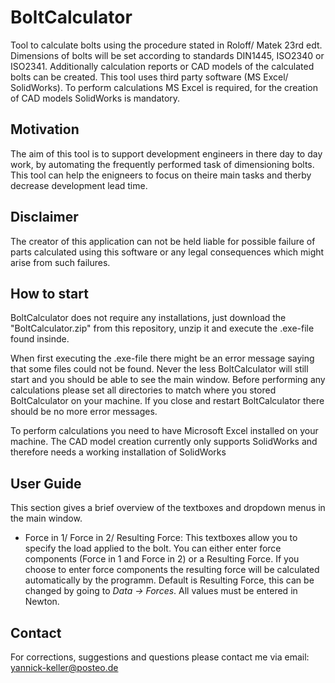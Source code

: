 # BoltCalculator

Tool to calculate bolts using the procedure stated in Roloff/ Matek 23rd edt. Dimensions of bolts will be set according to standards DIN1445, ISO2340 or ISO2341.
Additionally calculation reports or CAD models of the calculated bolts can be created. This tool uses third party software (MS Excel/ SolidWorks). To perform calculations MS Excel is required, for the creation of CAD models SolidWorks is mandatory.

## Motivation
The aim of this tool is to support development engineers in there day to day work, by automating the frequently performed task of dimensioning bolts. This tool can help the enigneers to focus on theire main tasks and therby decrease development lead time. 

## Disclaimer 
The creator of this application can not be held liable for possible failure of parts calculated using this software or any legal consequences which might arise from such failures.

## How to start
BoltCalculator does not require any installations, just download the "BoltCalculator.zip" from this repository, unzip it and execute the .exe-file found insinde.

When first executing the .exe-file there might be an error message saying that some files could not be found. Never the less BoltCalculator will still start and you should be able to see the main window. Before performing any calculations please set all directories to match where you stored BoltCalculator on your machine. If you close and restart BoltCalculator there should be no more error messages. 

To perform calculations you need to have Microsoft Excel installed on your machine. The CAD model creation currently only supports SolidWorks and therefore needs a working installation of SolidWorks

## User Guide
This section gives a brief overview of the textboxes and dropdown menus in the main window.

* Force in 1/ Force in 2/ Resulting Force: This textboxes allow you to specify the load applied to the bolt. You can either enter force components (Force in 1 and Force in 2) or a Resulting Force. If you choose to enter force components the resulting force will be calculated automatically by the programm. Default is Resulting Force, this can be changed by going to *Data -> Forces*. All values must be entered in Newton.

## Contact
For corrections, suggestions and questions please contact me via email: yannick-keller@posteo.de
